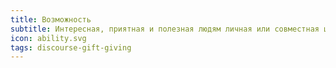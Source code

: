 ```yaml
---
title: Возможность
subtitle: Интересная, приятная и полезная людям личная или совместная целенаправленная деятельность, а также всё необходимое для её осуществления
icon: ability.svg
tags: discourse-gift-giving
---
```

